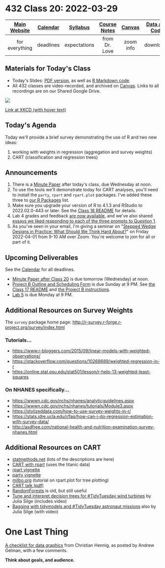 # 432 Class 20: 2022-03-29

[Main Website](https://thomaselove.github.io/432/) | [Calendar](https://thomaselove.github.io/432/calendar.html) | [Syllabus](https://thomaselove.github.io/432-2022-syllabus/) | [Course Notes](https://thomaselove.github.io/432-notes/) | [Canvas](https://canvas.case.edu) | [Data and Code](https://github.com/THOMASELOVE/432-data) | [Sources](https://github.com/THOMASELOVE/432-2022/tree/main/references) | [Contact Us](https://thomaselove.github.io/432/contact.html)
:-----------: | :--------------: | :----------: | :---------: | :-------------: | :-----------: | :------------: | :-------------:
for everything | deadlines | expectations | from Dr. Love | zoom info | downloads | read/watch | need help?

## Materials for Today's Class

- Today's Slides: [PDF version](https://github.com/THOMASELOVE/432-2022/blob/main/classes/class20/432_2022_slides20.pdf), as well as [R Markdown code](https://github.com/THOMASELOVE/432-2022/blob/main/classes/class20/432_2022_slides20.Rmd). 
- All 432 classes are video-recorded, and archived on [Canvas](https://canvas.case.edu). Links to all recordings are on our Shared Google Drive.

![](https://imgs.xkcd.com/comics/spacecraft_debris_odds_ratio.png)

[Link at XKCD (with hover text)](https://xkcd.com/2599)

## Today's Agenda

Today we'll provide a brief survey demonstrating the use of R and two new ideas:

1. working with weights in regression (aggregation and survey weights)
2. CART (classification and regression trees)

## Announcements

1. There is a [Minute Paper](https://bit.ly/432-2022-min-20) after today's class, due Wednesday at noon. 
2. To use the tools we'll demonstrate today for CART analyses, you'll need to install the `party`, `rpart` and `rpart.plot` packages. I've added these three to [our R Packages](https://thomaselove.github.io/432/r_packages.html) list.
3. Make sure you upgrade your version of R to 4.1.3 and RStudio to 2022.02.0-443 or later. See the [Class 18 README](https://github.com/THOMASELOVE/432-2022/tree/main/classes/class18) for details.
4. Lab 4 grades and feedback [are now available](https://github.com/THOMASELOVE/432-2022/tree/main/labs/lab04#post-deadline-materials), and we've also shared [essays we liked responding to each of the three prompts to Question 1](https://github.com/THOMASELOVE/432-2022/tree/main/labs/lab04#post-deadline-materials).
5. As you've seen in your email, I'm giving a seminar on "[Stepped Wedge Designs in Practice: What Should We Think Hard About?](https://github.com/THOMASELOVE/432-2022/blob/main/classes/class20/seminar_love_2022-04-01.pdf)" on Friday 2022-04-01 from 9-10 AM over Zoom. You're welcome to join for all or part of it.

## Upcoming Deliverables

See the [Calendar](https://thomaselove.github.io/432/calendar.html) for all deadlines.

- [Minute Paper after Class 20](https://bit.ly/432-2022-min-20) is due tomorrow (Wednesday) at noon.
- [Project B Outline and Scheduling Form](https://bit.ly/432-2022-projectB-register) is due Sunday at 9 PM. See [the Class 17 README](https://github.com/THOMASELOVE/432-2022/tree/main/classes/class17) and [the Project B instructions](https://github.com/THOMASELOVE/432-2022/tree/main/projectB).
- [Lab 5](https://github.com/THOMASELOVE/432-2022/tree/main/labs/lab05) is due Monday at 9 PM.

## Additional Resources on Survey Weights

The `survey` package home page: http://r-survey.r-forge.r-project.org/survey/index.html

### Tutorials...

- https://www.r-bloggers.com/2015/09/linear-models-with-weighted-observations/
- https://stackoverflow.com/questions/10268689/weighted-regression-in-r
- https://online.stat.psu.edu/stat501/lesson/r-help-13-weighted-least-squares

### On NHANES specifically...

- https://wwwn.cdc.gov/nchs/nhanes/analyticguidelines.aspx
- https://wwwn.cdc.gov/nchs/nhanes/tutorials/Module3.aspx
- https://stylizeddata.com/how-to-use-survey-weights-in-r/
- https://stats.idre.ucla.edu/r/faq/how-can-i-do-regression-estimation-with-survey-data/
- http://asdfree.com/national-health-and-nutrition-examination-survey-nhanes.html

## Additional Resources on CART

- [statmethods.net](http://www.statmethods.net/advstats/cart.html) (lots of the descriptions are here)
- [CART with rpart](https://rpubs.com/minma/cart_with_rpart) (uses the titanic data)
- [rpart vignette](https://cran.r-project.org/web/packages/rpart/vignettes/longintro.pdf)
- [party vignette](https://cran.r-project.org/web/packages/party/vignettes/party.pdf)
- [milbo.org](http://www.milbo.org/rpart-plot/prp.pdf) (tutorial on rpart.plot for tree plotting)
- [CART talk (pdf)](http://statweb.stanford.edu/~lpekelis/13_datafest_cart/13_datafest_cart_talk.pdf)
- [RandomForests](https://www.stat.berkeley.edu/~breiman/RandomForests/) is old, but still useful
- [Tune and interpret decision trees for #TidyTuesday wind turbines](https://juliasilge.com/blog/wind-turbine/) by Julia Silge (includes video)
- [Bagging with tidymodels and #TidyTuesday astronaut missions](https://juliasilge.com/blog/astronaut-missions-bagging/) also by Julia Silge (with video)

# One Last Thing

[A checklist for data graphics](https://statmodeling.stat.columbia.edu/2022/03/15/a-checklist-for-data-graphics/) from Christian Hennig, as posted by Andrew Gelman, with a few comments.

**Think about goals, and audience.**


